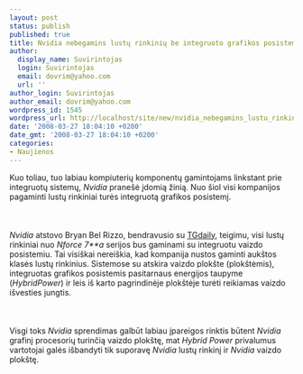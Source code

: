```yaml
---
layout: post
status: publish
published: true
title: Nvidia nebegamins lustų rinkinių be integruoto grafikos posistemio
author:
  display_name: Suvirintojas
  login: Suvirintojas
  email: dovrim@yahoo.com
  url: ''
author_login: Suvirintojas
author_email: dovrim@yahoo.com
wordpress_id: 1545
wordpress_url: http://localhost/site/new/nvidia_nebegamins_lustu_rinkiniu_be_integruoto_grafikos_posistemio/
date: '2008-03-27 18:04:10 +0200'
date_gmt: '2008-03-27 18:04:10 +0200'
categories:
- Naujienos
---
```

<p>Kuo toliau, tuo labiau kompiuterių komponentų gamintojams linkstant prie integruotų sistemų, <i>Nvidia</i> pranešė įdomią žinią. Nuo šiol visi kompanijos pagaminti lustų rinkiniai turės integruotą grafikos posistemį.<br />
<br><br />
<br><i>Nvidia</i> atstovo Bryan Bel Rizzo, bendravusio su <a class="ns" href="http://www.tgdaily.com/content/view/36646/135/">TGdaily</a>, teigimu, visi lustų rinkiniai nuo <i>Nforce 7**a</i> serijos bus gaminami su integruotu vaizdo posistemiu. Tai visiškai nereiškia, kad kompanija nustos gaminti aukštos klasės lustų rinkinius. Sistemose su atskira vaizdo plokšte (plokštėmis), integruotas grafikos posistemis pasitarnaus energijos taupyme (<i>HybridPower</i>) ir leis iš karto pagrindinėje plokštėje turėti reikiamas vaizdo išvesties jungtis.<br />
<br><br />
<br>Visgi toks <i>Nvidia</i> sprendimas galbūt labiau įpareigos rinktis būtent <i>Nvidia</i> grafinį procesorių turinčią vaizdo plokštę, mat <i>Hybrid Power</i> privalumus vartotojai galės išbandyti tik suporavę <i>Nvidia</i> lustų rinkinį ir <i>Nvidia</i> vaizdo plokštę.</p>
